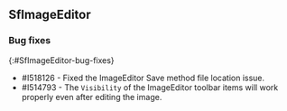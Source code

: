 ## SfImageEditor

### Bug fixes
{:#SfImageEditor-bug-fixes}

* \#I518126 - Fixed the ImageEditor Save method file location issue.
* \#I514793 - The `Visibility` of the ImageEditor toolbar items will work properly even after editing the image.